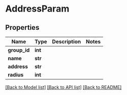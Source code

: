# AddressParam

## Properties
Name | Type | Description | Notes
------------ | ------------- | ------------- | -------------
**group_id** | **int** |  | 
**name** | **str** |  | 
**address** | **str** |  | 
**radius** | **int** |  | 

[[Back to Model list]](../README.md#documentation-for-models) [[Back to API list]](../README.md#documentation-for-api-endpoints) [[Back to README]](../README.md)


